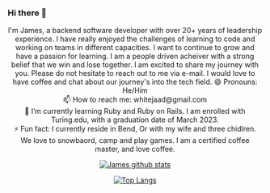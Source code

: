 ### Hi there 👋
<center>I'm James, a backend software developer with over 20+ years of leadership experience. I have really enjoyed the challenges of learning to code and working on teams in different capacities. I want to continue to grow and have a passion for learning. I am a people driven acheiver with a strong belief that we win and lose together. I am excited to share my journey with you. Please do not hesitate to reach out to me via e-mail. I would love to have coffee and chat about our journey's into the tech field.
😄 Pronouns: He/Him<br>
📫 How to reach me: whitejaad@gmail.com<br>
🌱 I’m currently learning Ruby and Ruby on Rails. I am enrolled with Turing.edu, with a graduation date of March 2023.<br>
⚡ Fun fact: I currently reside in Bend, Or with my wife and three chidlren. We love to snowbaord, camp and play games. I am a certified coffee master, and love coffee.

[![James github stats](https://github-readme-stats.vercel.app/api?username=James-E-White&count_private=true&show_icons=true&theme=radical&hide_rank=false)](https://github.com/anuraghazra/github-readme-stats)

[![Top Langs](https://github-readme-stats.vercel.app/api/top-langs/?username=James-E-White)](https://github.com/anuraghazra/github-readme-stats)
</center>
<!--
**James-E-White/James-E-White** is a ✨ _special_ ✨ repository because its `README.md` (this file) appears on your GitHub profile.

Here are some ideas to get you started:

- 🔭 I’m currently working on ...
- 🌱 I’m currently learning ...
- 👯 I’m looking to collaborate on ...
- 🤔 I’m looking for help with ...
- 💬 Ask me about ...
- 📫 How to reach me: ...
- 😄 Pronouns: ...
- ⚡ Fun fact: ...
-->
